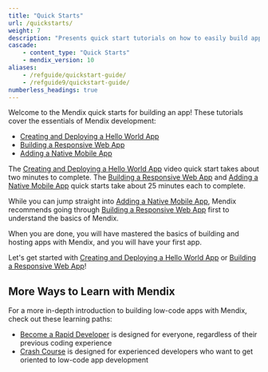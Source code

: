 ```yaml
---
title: "Quick Starts"
url: /quickstarts/
weight: 7
description: "Presents quick start tutorials on how to easily build apps in Studio Pro."
cascade:
    - content_type: "Quick Starts"
    - mendix_version: 10
aliases:
    - /refguide/quickstart-guide/
    - /refguide9/quickstart-guide/
numberless_headings: true
---
```


Welcome to the Mendix quick starts for building an app! These tutorials cover the essentials of Mendix development:

* [Creating and Deploying a Hello World App](/quickstarts/hello-world/)
* [Building a Responsive Web App](/quickstarts/responsive-web-app/)
* [Adding a Native Mobile App](/quickstarts/native-mobile-app/)

The [Creating and Deploying a Hello World App](/quickstarts/hello-world/) video quick start takes about two minutes to complete. The [Building a Responsive Web App](/quickstarts/responsive-web-app/) and [Adding a Native Mobile App](/quickstarts/native-mobile-app/) quick starts take about 25 minutes each to complete.

While you can jump straight into [Adding a Native Mobile App](/quickstarts/native-mobile-app/), Mendix recommends going through [Building a Responsive Web App](/quickstarts/responsive-web-app/) first to understand the basics of Mendix.

When you are done, you will have mastered the basics of building and hosting apps with Mendix, and you will have your first app.

Let's get started with [Creating and Deploying a Hello World App](/quickstarts/hello-world/) or [Building a Responsive Web App](/quickstarts/responsive-web-app/)!

## More Ways to Learn with Mendix

For a more in-depth introduction to building low-code apps with Mendix, check out these learning paths:

* [Become a Rapid Developer](https://academy.mendix.com/link/paths/31/Become-a-Rapid-Developer) is designed for everyone, regardless of their previous coding experience
* [Crash Course](https://academy.mendix.com/link/paths/82/Crash-Course) is designed for experienced developers who want to get oriented to low-code app development
